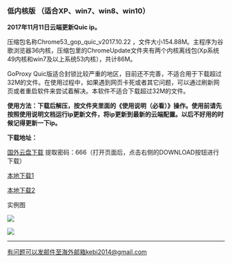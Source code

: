 ### 低内核版 （适合XP、win7、win8、win10）

**2017年11月11日云端更新Quic ip。**

压缩包名称Chrome53_gop_quic_v2017.10.22 ，文件大小154.88M。主程序为谷歌浏览器36内核，压缩包里的ChromeUpdate文件夹有两个内核离线包(Xp系统49内核和win7及以上系统53内核），共计86M。

GoProxy Quic版适合封锁比较严重的地区，目前还不完善，不适合用于下载超过32M的文件。在使用过程中，如果遇到网页卡死或者其它问题，可以通过刷新网页或者重启软件来尝试着解决。本软件不适合下载超过32M的文件。

**使用方法：下载后解压，按文件夹里面的《使用说明（必看）》操作。使用前请先按照使用说明文档运行ip更新文件，将ip更新到最新的云端配置。以后不好用的时候记得更新一下ip。**

**下载地址：**

[国外云盘下载](https://nofile.io/f/tRR5qebO8jh/Chrome53_gop_quic_v2017.10.22.7z) 提取密码：666（打开页面后，点击右侧的DOWNLOAD按钮进行下载）

[本地下载1](http://45.32.141.248:8000/f/0f79fb250a/?raw=1)

[本地下载2](http://108.61.224.82:8000/f/bfddb28b8b/?raw=1)

实例图

![](https://raw.githubusercontent.com/Alvin9999/pac2/master/softimag/53chromega001.png)


![](https://raw.githubusercontent.com/Alvin9999/pac2/master/GOP1.png)

***

有问题可以发邮件至海外邮箱kebi2014@gmail.com